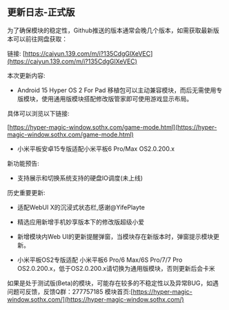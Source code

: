 ## 更新日志-正式版

为了确保模块的稳定性，Github推送的版本通常会晚几个版本，如需获取最新版本可以前往网盘获取：

链接: [https://caiyun.139.com/m/i?135CdgGlXeVEC](https://caiyun.139.com/m/i?135CdgGlXeVEC)


本次更新内容:

- Android 15 Hyper OS 2 For Pad 移植包可以主动兼容模块，而后无需使用专版模块，使用通用版模块搭配修改版管家即可使用游戏显示布局。

具体可以浏览以下链接:

[https://hyper-magic-window.sothx.com/game-mode.html](https://hyper-magic-window.sothx.com/game-mode.html)

- 小米平板安卓15专版适配小米平板6 Pro/Max OS2.0.200.x

新功能预告:

- 支持展示和切换系统支持的硬盘IO调度(未上线)

历史重要更新:

- 适配WebUI X的沉浸式状态栏,感谢@YifePlayte 

- 精选应用新增手机妙享版本下的修改版超级小爱

- 新增模块内Web UI的更新提醒弹窗，当模块存在新版本时，弹窗提示模块更新。

- 小米平板OS2专版适配 小米平板6 Pro/6 Max/6S Pro/7/7 Pro OS2.0.200.x，低于OS2.0.200.x请切换为通用版模块，否则更新后会卡米



如果是处于测试版(Beta)的模块，可能存在较多的不稳定性以及异常BUG，如遇问题可反馈，反馈Q群：277757185
模块首页:[https://hyper-magic-window.sothx.com/](https://hyper-magic-window.sothx.com/)